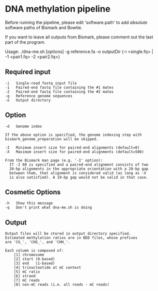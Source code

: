 
DNA methylation pipeline
========================

Before running the pipeline, please edit 'software.path'
to add *absolute* software paths of Bismark and Bowtie.

If you want to leave all outputs from Bismark, please
comment out the last part of the program.


Usage: ./dna-me.sh [options] -g reference.fa -o outputDir {-i <single.fq> | -1 <pair1.fq> -2 <pair2.fq>}

Required input
--------------
    -i   Single-read fastq input file
    -1   Paired-end fastq file containing the #1 mates
    -2   Paired-end fastq file containing the #2 mates
    -g   Reference genome sequences
    -o   Output directory

Option
------
    -d   Genome index

    If the above option is specified, the genome indexing step with
    bismark_genome_preparation will be skipped.

    -I   Minimum insert size for paired-end alignments (default=0)
    -X   Maximum insert size for paired-end alignments (default=500)

    From the Bismark man page (e.g. '-I' option):
      If -I 60 is specified and a paired-end alignment consists of two
      20-bp alignments in the appropriate orientation with a 20-bp gap
      between them, that alignment is considered valid (as long as -X
      is also satisfied). A 19-bp gap would not be valid in that case.

Cosmetic Options
----------------
    -h   Show this message
    -q   Don't print what dna-me.sh is doing

Output
------
    Output files will be stored in output directory specified.
    Estimated methylation ratios are in BED files, whose prefixes
    are 'CG_', 'CHG_', and 'CHH_'.

    Each column is composed of:
        [1] chromosome
        [2] start (0-based)
        [3] end   (1-based)
        [4] trinucleotide at mC context
        [5] mC ratio
        [6] strand
        [7] mC reads
        [8] non-mC reads (i.e. all reads - mC reads)

